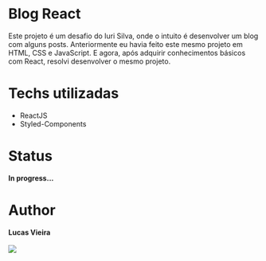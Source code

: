 # Blog React
Este projeto é um desafio do Iuri Silva, onde o intuito é desenvolver um blog com alguns posts. Anteriormente eu havia feito este mesmo projeto em HTML, CSS e JavaScript. E agora, após adquirir conhecimentos básicos com React, resolvi desenvolver o mesmo projeto.

# Techs utilizadas
   * ReactJS
   * Styled-Components

# Status
   **In progress...**

# Author
   **Lucas Vieira** <br /><br />
   <a href="https://www.linkedin.com/in/lucas-vieira-dev/" target="_blank"><img src="https://img.shields.io/badge/-LinkedIn-%230077B5?style=for-the-badge&logo=linkedin&logoColor=white"></a>
